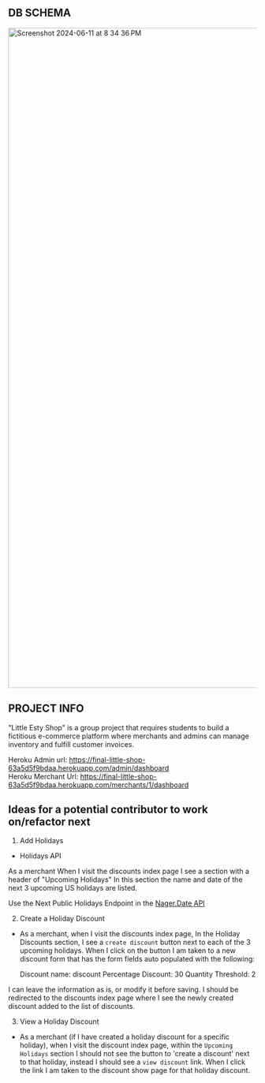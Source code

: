 ## DB SCHEMA
<img width="1339" alt="Screenshot 2024-06-11 at 8 34 36 PM" src="https://github.com/GBowman1/b2-final-starter-7/assets/74687494/f94594cb-5f51-48b2-97a2-a32aefbed569">

## PROJECT INFO
"Little Esty Shop" is a group project that requires students to build a fictitious e-commerce platform where merchants and admins can manage inventory and fulfill customer invoices.

Heroku Admin url: https://final-little-shop-63a5d5f9bdaa.herokuapp.com/admin/dashboard <br>
Heroku Merchant Url: https://final-little-shop-63a5d5f9bdaa.herokuapp.com/merchants/1/dashboard

## Ideas for a potential contributor to work on/refactor next
1) Add Holidays
  - Holidays API
  
  As a merchant
  When I visit the discounts index page
  I see a section with a header of "Upcoming Holidays"
  In this section the name and date of the next 3 upcoming US holidays are listed.
  
  Use the Next Public Holidays Endpoint in the [Nager.Date API](https://date.nager.at/swagger/index.html)

2) Create a Holiday Discount

  - As a merchant,
  when I visit the discounts index page,
  In the Holiday Discounts section, I see a `create discount` button next to each of the 3 upcoming holidays.
  When I click on the button I am taken to a new discount form that has the form fields auto populated with the following:
  
     Discount name: <name of holiday> discount
     Percentage Discount: 30
     Quantity Threshold: 2
  
  I can leave the information as is, or modify it before saving.
  I should be redirected to the discounts index page where I see the newly created discount added to the list of discounts.

3) View a Holiday Discount

  - As a merchant (if I have created a holiday discount for a specific holiday),
  when I visit the discount index page,
  within the `Upcoming Holidays` section I should not see the button to 'create a discount' next to that holiday,
  instead I should see a `view discount` link.
  When I click the link I am taken to the discount show page for that holiday discount.
